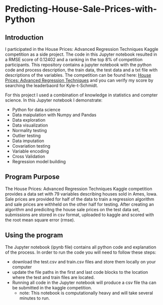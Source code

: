 # Predicting-House-Sale-Prices-with-Python

## Introduction
I participated in the House Prices: Advanced Regression Techniques Kaggle competition as a side project. The code in this Jupyter notebook resulted in a RMSE score of 0.12402 and a ranking in the top 8% of competition participants. This repository contains a jupyter notebook with the python code and process description, the train data, the test data and a txt file with descriptions of the variables. The competition can be found here:  [House Prices: Advanced Regression Techniques](https://www.kaggle.com/c/house-prices-advanced-regression-techniques) and you can verify my score by searching the leaderbaord for Kyle-t-Schmidt.

For this project I used a combination of knowledge in statistics and compter science. In this Jupyter notebook I demonstrate:
* Python for data science
* Data maipulation with Numpy and Pandas
* Data exploration
* Data visualization
* Normality testing
* Outlier testing
* Data imputation
* Covariation testing
* Variable encoding
* Cross Validation
* Regression model building

## Program Purpose
The House Prices: Advanced Regression Techniques Kaggle competition provides a data set with 79 variables describing houses sold in Ames, Iowa. Sale prices are provided for half of the data to train a regression algorithm and sale prices are withheld on the other half for testing. After creating an algorithm and predicitng the house sale prices on the test data set, submissions are stored in csv format, uploaded to kaggle and scored with the root mean square error (rmse).


## Using the program
The Jupyter notebook (ipynb file) contains all python code and explanation of the process. In order to run the code you will need to follow these steps:
* download the test.csv and train.csv files and store them locally on your computer
* update the file paths in the first and last code blocks to the location where the test and train files are located.
* Running all code in the Jupyter notebook will produce a csv file tha can be submitted in the kaggle competition.
  * note: This notebook is computationally heavy and will take several minutes to run.
